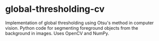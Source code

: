 # global-thresholding-cv
Implementation of global thresholding using Otsu's method in computer vision. Python code for segmenting foreground objects from the background in images. Uses OpenCV and NumPy.
